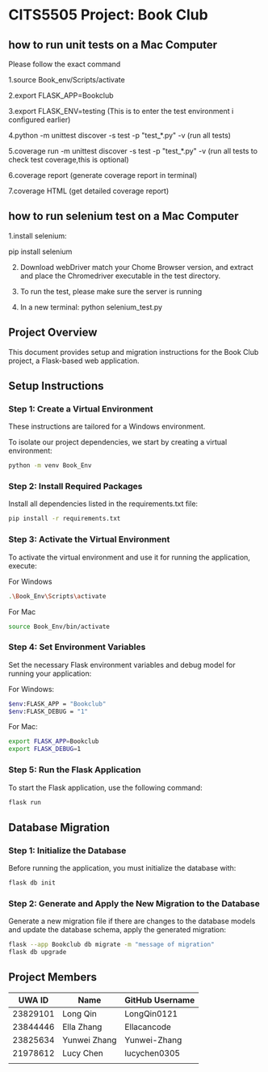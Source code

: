 # CITS5505 Project: Book Club

## how to run unit tests on a Mac Computer

Please follow the exact command 

1.source Book_env/Scripts/activate

2.export FLASK_APP=Bookclub 

3.export FLASK_ENV=testing  (This is to enter the test environment i configured earlier)

4.python -m unittest discover -s test -p "test_*.py" -v (run all tests)

5.coverage run -m unittest discover -s test -p "test_*.py" -v (run all tests to check test coverage,this is optional)

6.coverage report (generate coverage report in terminal)

7.coverage HTML (get detailed coverage report)

## how to run selenium test on a Mac Computer

1.install selenium:

pip install selenium

2. Download webDriver match your Chome Browser version, and extract and place the Chromedriver executable in the test directory.

3. To run the test, please make sure the server is running

4. In a new terminal:
   python selenium_test.py





## Project Overview
This document provides setup and migration instructions for the Book Club project, a Flask-based web application. 
## Setup Instructions

### Step 1: Create a Virtual Environment
These instructions are tailored for a Windows environment.

To isolate our project dependencies, we start by creating a virtual environment:
```bash
python -m venv Book_Env
```

### Step 2: Install Required Packages
Install all dependencies listed in the requirements.txt file:
```bash
pip install -r requirements.txt
```

### Step 3: Activate the Virtual Environment
To activate the virtual environment and use it for running the application, execute:

For Windows
```bash
.\Book_Env\Scripts\activate
```
For Mac
```bash
source Book_Env/bin/activate
```


### Step 4: Set Environment Variables
Set the necessary Flask environment variables and debug model for running your application:

For Windows:
```bash
$env:FLASK_APP = "Bookclub"
$env:FLASK_DEBUG = "1"
```

For Mac:
```bash
export FLASK_APP=Bookclub
export FLASK_DEBUG=1
```

### Step 5: Run the Flask Application
To start the Flask application, use the following command:

```bash
flask run
```

## Database Migration
### Step 1: Initialize the Database
Before running the application, you must initialize the database with:
```bash
flask db init
```

### Step 2: Generate and Apply the New Migration to the Database
Generate a new migration file if there are changes to the database models and update the database schema, apply the generated migration:
```bash
flask --app Bookclub db migrate -m "message of migration"
flask db upgrade
```


## Project Members

| UWA ID    | Name         | GitHub Username |
|-----------|------------  |-----------------|
| 23829101  | Long Qin     | LongQin0121     |
| 23844446  | Ella Zhang   | Ellacancode     |
| 23825634  | Yunwei Zhang | Yunwei-Zhang    |
| 21978612  | Lucy Chen    | lucychen0305    |
|           |              |                 |
